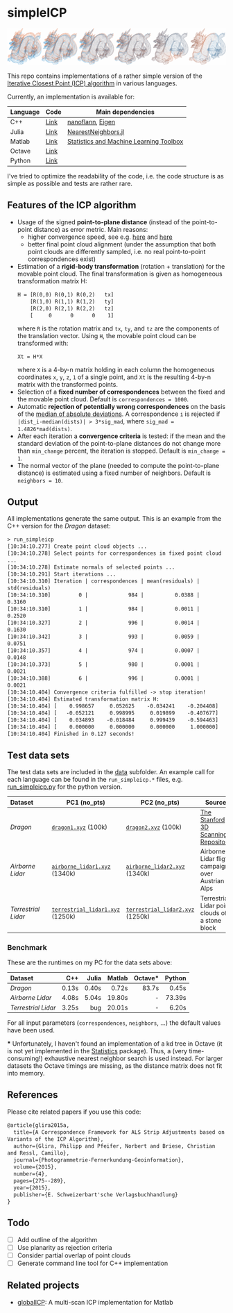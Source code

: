 # simpleICP

![simpleICP](data/dragon_iterations.png)

This repo contains implementations of a rather simple version of the [Iterative Closest Point (ICP) algorithm](https://en.wikipedia.org/wiki/Iterative_closest_point) in various languages.

Currently, an implementation is available for:

| Language | Code | Main dependencies |
| --- | --- | --- |
| C++ | [Link](c++) | [nanoflann](https://github.com/jlblancoc/nanoflann), [Eigen](http://eigen.tuxfamily.org) |
| Julia | [Link](julia) | [NearestNeighbors.jl](https://github.com/KristofferC/NearestNeighbors.jl) |
| Matlab | [Link](matlab) | [Statistics and Machine Learning Toolbox](https://www.mathworks.com/products/statistics.html) |
| Octave | [Link](octave) | |
| Python | [Link](python) | |

I've tried to optimize the readability of the code, i.e. the code structure is as simple as possible and tests are rather rare.

## Features of the ICP algorithm

- Usage of the signed **point-to-plane distance** (instead of the point-to-point distance) as error metric. Main reasons:
  - higher convergence speed, see e.g. [here](https://www.youtube.com/watch?v=LcghboLgTiA) and [here](https://ieeexplore.ieee.org/abstract/document/924423)
  - better final point cloud alignment (under the assumption that both point clouds are differently sampled, i.e. no real point-to-point correspondences exist)
- Estimation of a **rigid-body transformation** (rotation + translation) for the movable point cloud. The final transformation is given as homogeneous transformation matrix H:
  ```
  H = [R(0,0) R(0,1) R(0,2)   tx]
      [R(1,0) R(1,1) R(1,2)   ty]
      [R(2,0) R(2,1) R(2,2)   tz]
      [     0      0      0    1]
  ```
  where ``R`` is the rotation matrix and ``tx``, ``ty``, and ``tz`` are the components of the translation vector. Using ``H``, the movable point cloud can be transformed with:
  ```
  Xt = H*X
  ```
  where ``X`` is a 4-by-n matrix holding in each column the homogeneous coordinates ``x``, ``y``, ``z``, ``1`` of a single point, and ``Xt`` is the resulting 4-by-n matrix with the transformed points.
- Selection of a **fixed number of correspondences** between the fixed and the movable point cloud. Default is ``correspondences = 1000``.
- Automatic **rejection of potentially wrong correspondences** on the basis of the [median of absolute deviations](https://en.wikipedia.org/wiki/Median_absolute_deviation). A correspondence ``i`` is rejected if ``|dist_i-median(dists)| > 3*sig_mad``, where ``sig_mad = 1.4826*mad(dists)``.
- After each iteration a **convergence criteria** is tested: if the mean and the standard deviation of the point-to-plane distances do not change more than ``min_change`` percent, the iteration is stopped. Default is ``min_change = 1``.
- The normal vector of the plane (needed to compute the point-to-plane distance) is estimated using a fixed number of neighbors. Default is ``neighbors = 10``.

## Output

All implementations generate the same output. This is an example from the C++ version for the *Dragon* dataset:

```
> run_simpleicp
[10:34:10.277] Create point cloud objects ...
[10:34:10.278] Select points for correspondences in fixed point cloud ...
[10:34:10.278] Estimate normals of selected points ...
[10:34:10.291] Start iterations ...
[10:34:10.310] Iteration | correspondences | mean(residuals) |  std(residuals)
[10:34:10.310]         0 |             984 |          0.0388 |          0.3160
[10:34:10.310]         1 |             984 |          0.0011 |          0.2520
[10:34:10.327]         2 |             996 |          0.0014 |          0.1630
[10:34:10.342]         3 |             993 |          0.0059 |          0.0751
[10:34:10.357]         4 |             974 |          0.0007 |          0.0148
[10:34:10.373]         5 |             980 |          0.0001 |          0.0021
[10:34:10.388]         6 |             996 |          0.0001 |          0.0021
[10:34:10.404] Convergence criteria fulfilled -> stop iteration!
[10:34:10.404] Estimated transformation matrix H:
[10:34:10.404] [    0.998657     0.052625    -0.034241    -0.204408]
[10:34:10.404] [   -0.052121     0.998995     0.019899    -0.407677]
[10:34:10.404] [    0.034893    -0.018484     0.999439    -0.594463]
[10:34:10.404] [    0.000000     0.000000     0.000000     1.000000]
[10:34:10.404] Finished in 0.127 seconds!
```

## Test data sets

The test data sets are included in the [data](data) subfolder. An example call for each language can be found in the ``run_simpleicp.*`` files, e.g. [run_simpleicp.py](python/run_simpleicp.py) for the python version.

| Dataset | | PC1 (no_pts) | PC2 (no_pts) | Source |
| :--- | --- | --- | --- | --- |
| *Dragon* | ![Dragon](/data/dragon_small.png) | [``dragon1.xyz``](data/dragon1.xyz) (100k) | [``dragon2.xyz``](data/dragon2.xyz) (100k) | [The Stanford 3D Scanning Repository](http://graphics.stanford.edu/data/3Dscanrep/) |
| *Airborne Lidar* | ![AirborneLidar](/data/airborne_lidar_small.png) | [``airborne_lidar1.xyz``](data/airborne_lidar1.xyz) (1340k) | [``airborne_lidar2.xyz``](data/airborne_lidar2.xyz) (1340k) | Airborne Lidar fligth campaign over Austrian Alps |
| *Terrestrial Lidar* | ![TerrestrialLidar](/data/terrestrial_lidar_small.png) | [``terrestrial_lidar1.xyz``](data/terrestrial_lidar1.xyz) (1250k) | [``terrestrial_lidar2.xyz``](data/terrestrial_lidar2.xyz) (1250k) | Terrestrial Lidar point clouds of a stone block|

### Benchmark

These are the runtimes on my PC for the data sets above:

| Dataset | C++ | Julia | Matlab | Octave* | Python |
| :--- | ---: | ---: | ---: | ---: | ---: |
| *Dragon*            | 0.13s | 0.40s |  0.72s | 83.7s |  0.45s |
| *Airborne Lidar*    | 4.08s | 5.04s | 19.80s | -     | 73.39s |
| *Terrestrial Lidar* | 3.25s | bug   | 20.01s | -     |  6.20s |

For all input parameters (``correspondences``, ``neighbors``, ...) the default values have been used.

**\*** Unfortunately, I haven't found an implementation of a kd tree in Octave (it is not yet implemented in the [Statistics](https://wiki.octave.org/Statistics_package) package). Thus, a (very time-consuming!) exhaustive nearest neighbor search is used instead. For larger datasets the Octave timings are missing, as the distance matrix does not fit into memory.

## References

Please cite related papers if you use this code:
```
@article{glira2015a,
  title={A Correspondence Framework for ALS Strip Adjustments based on Variants of the ICP Algorithm},
  author={Glira, Philipp and Pfeifer, Norbert and Briese, Christian and Ressl, Camillo},
  journal={Photogrammetrie-Fernerkundung-Geoinformation},
  volume={2015},
  number={4},
  pages={275--289},
  year={2015},
  publisher={E. Schweizerbart'sche Verlagsbuchhandlung}
}
```

## Todo

- [ ] Add outline of the algorithm
- [ ] Use planarity as rejection criteria
- [ ] Consider partial overlap of point clouds
- [ ] Generate command line tool for C++ implementation

## Related projects

- [globalICP](https://github.com/pglira/Point_cloud_tools_for_Matlab): A multi-scan ICP implementation for Matlab
